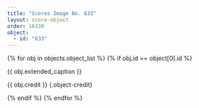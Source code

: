 ```yaml
---
title: "Scores Image No. 633"
layout: score-object
order: 16330
object:
  - id: "633"
---
```


{% for obj in objects.object_list %}
{% if obj.id == object[0].id %}

{{ obj.extended_caption }}

{{ obj.credit }} {.object-credit}

{% endif %}
{% endfor %}
